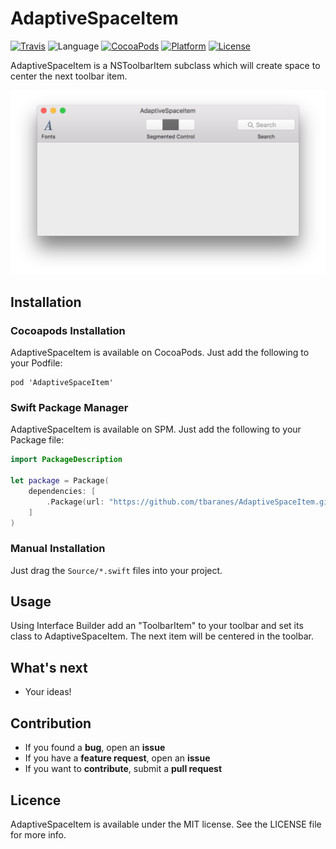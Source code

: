 # AdaptiveSpaceItem

[![Travis](https://img.shields.io/travis/tbaranes/AdaptiveSpaceItem.svg)](https://travis-ci.org/tbaranes/AdaptiveSpaceItem)
![Language](https://img.shields.io/badge/language-Swift%204.0-orange.svg)
[![CocoaPods](https://img.shields.io/cocoapods/v/AdaptiveSpaceItem.svg?style=flat)](https://github.com/tbaranes/AdaptiveSpaceItem)
[![Platform](https://img.shields.io/cocoapods/p/AdaptiveSpaceItem.svg?style=flat)](http://cocoadocs.org/docsets/AdaptiveSpaceItem)
[![License](https://img.shields.io/cocoapods/l/AdaptiveSpaceItem.svg?style=flat)](http://cocoapods.org/pods/AdaptiveSpaceItem)

AdaptiveSpaceItem is a NSToolbarItem subclass which will create space to center the next toolbar item.

![](./assets/demo.png)

## Installation

### Cocoapods Installation

AdaptiveSpaceItem is available on CocoaPods. Just add the following to your Podfile:

```
pod 'AdaptiveSpaceItem'
```

### Swift Package Manager

AdaptiveSpaceItem is available on SPM. Just add the following to your Package file:

```swift
import PackageDescription

let package = Package(
    dependencies: [
        .Package(url: "https://github.com/tbaranes/AdaptiveSpaceItem.git", majorVersion: 1)
    ]
)
```

### Manual Installation

Just drag the `Source/*.swift` files into your project.

## Usage

Using Interface Builder add an "ToolbarItem" to your toolbar and set its class to AdaptiveSpaceItem. The next item will be centered in the toolbar.

## What's next

- Your ideas!

## Contribution

- If you found a **bug**, open an **issue**
- If you have a **feature request**, open an **issue**
- If you want to **contribute**, submit a **pull request**

## Licence

AdaptiveSpaceItem is available under the MIT license. See the LICENSE file for more info.
